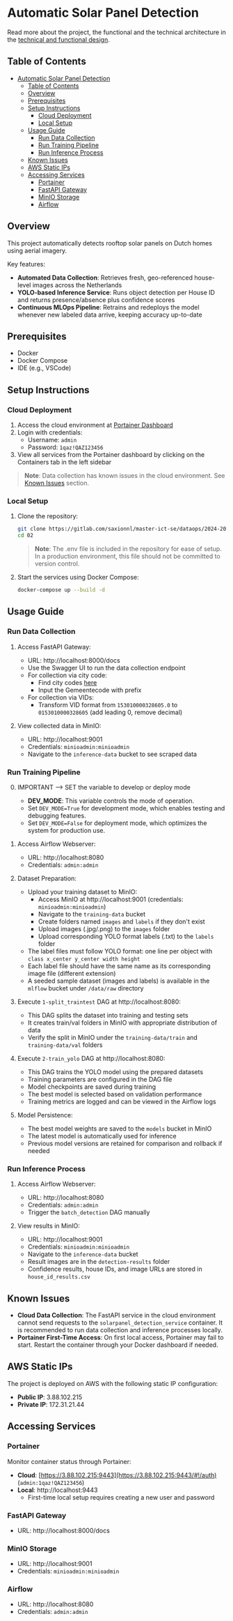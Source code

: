 # Automatic Solar Panel Detection

Read more about the project, the functional and the technical architecture in the [technical and functional design](https://github.com/DelvinBa/solarpanel-detection-system/blob/main/technical_functional_design.pdf).

## Table of Contents
- [Automatic Solar Panel Detection](#automatic-solar-panel-detection)
  - [Table of Contents](#table-of-contents)
  - [Overview](#overview)
  - [Prerequisites](#prerequisites)
  - [Setup Instructions](#setup-instructions)
    - [Cloud Deployment](#cloud-deployment)
    - [Local Setup](#local-setup)
  - [Usage Guide](#usage-guide)
    - [Run Data Collection](#run-data-collection)
    - [Run Training Pipeline](#run-training-pipeline)
    - [Run Inference Process](#run-inference-process)
  - [Known Issues](#known-issues)
  - [AWS Static IPs](#aws-static-ips)
  - [Accessing Services](#accessing-services)
    - [Portainer](#portainer)
    - [FastAPI Gateway](#fastapi-gateway)
    - [MinIO Storage](#minio-storage)
    - [Airflow](#airflow)

## Overview
This project automatically detects rooftop solar panels on Dutch homes using aerial imagery.

Key features:
- **Automated Data Collection**: Retrieves fresh, geo-referenced house-level images across the Netherlands
- **YOLO-based Inference Service**: Runs object detection per House ID and returns presence/absence plus confidence scores
- **Continuous MLOps Pipeline**: Retrains and redeploys the model whenever new labeled data arrive, keeping accuracy up-to-date

## Prerequisites
- Docker
- Docker Compose
- IDE (e.g., VSCode)

## Setup Instructions

### Cloud Deployment
1. Access the cloud environment at [Portainer Dashboard](https://3.88.102.215:9443/#!/auth)
2. Login with credentials: 
   - Username: `admin`
   - Password: `1qaz!QAZ123456`
3. View all services from the Portainer dashboard by clicking on the Containers tab in the left sidebar

> **Note**: Data collection has known issues in the cloud environment. See [Known Issues](#known-issues) section.

### Local Setup
1. Clone the repository:
   ```bash
   git clone https://gitlab.com/saxionnl/master-ict-se/dataops/2024-2025/group-02/02.git
   cd 02
   ```
   > **Note**: The .env file is included in the repository for ease of setup. In a production environment, this file should not be committed to version control.

2. Start the services using Docker Compose:
   ```bash
   docker-compose up --build -d
   ```

## Usage Guide

### Run Data Collection
1. Access FastAPI Gateway:
   - URL: http://localhost:8000/docs
   - Use the Swagger UI to run the data collection endpoint
   - For collection via city code:
     - Find city codes [here](https://public.opendatasoft.com/explore/dataset/georef-netherlands-gemeente/table/?disjunctive.prov_code&disjunctive.prov_name&disjunctive.gem_code&disjunctive.gem_name&sort=year)
     - Input the Gemeentecode with prefix
   - For collection via VIDs:
     - Transform VID format from `153010000328605.0` to `0153010000328605` (add leading 0, remove decimal)

2. View collected data in MinIO:
   - URL: http://localhost:9001
   - Credentials: `minioadmin:minioadmin`
   - Navigate to the `inference-data` bucket to see scraped data

### Run Training Pipeline
0. IMPORTANT --> SET the variable to develop or deploy mode
   - **DEV_MODE**: This variable controls the mode of operation.
   - Set `DEV_MODE=True` for development mode, which enables testing and debugging features.
   - Set `DEV_MODE=False` for deployment mode, which optimizes the system for production use.

1. Access Airflow Webserver:
   - URL: http://localhost:8080
   - Credentials: `admin:admin`

2. Dataset Preparation:
   - Upload your training dataset to MinIO:
     - Access MinIO at http://localhost:9001 (credentials: `minioadmin:minioadmin`)
     - Navigate to the `training-data` bucket
     - Create folders named `images` and `labels` if they don't exist
     - Upload images (.jpg/.png) to the `images` folder
     - Upload corresponding YOLO format labels (.txt) to the `labels` folder
   - The label files must follow YOLO format: one line per object with `class x_center y_center width height`
   - Each label file should have the same name as its corresponding image file (different extension)
   - A seeded sample dataset (images and labels) is available in the `mlflow` bucket under `/data/raw` directory

3. Execute `1-split_traintest` DAG at http://localhost:8080:
   - This DAG splits the dataset into training and testing sets
   - It creates train/val folders in MinIO with appropriate distribution of data
   - Verify the split in MinIO under the `training-data/train` and `training-data/val` folders

4. Execute `2-train_yolo` DAG at http://localhost:8080:
   - This DAG trains the YOLO model using the prepared datasets
   - Training parameters are configured in the DAG file
   - Model checkpoints are saved during training
   - The best model is selected based on validation performance
   - Training metrics are logged and can be viewed in the Airflow logs

5. Model Persistence:
   - The best model weights are saved to the `models` bucket in MinIO
   - The latest model is automatically used for inference
   - Previous model versions are retained for comparison and rollback if needed

### Run Inference Process
1. Access Airflow Webserver:
   - URL: http://localhost:8080
   - Credentials: `admin:admin`
   - Trigger the `batch_detection` DAG manually

4. View results in MinIO:
   - URL: http://localhost:9001
   - Credentials: `minioadmin:minioadmin`
   - Navigate to the `inference-data` bucket
   - Result images are in the `detection-results` folder
   - Confidence results, house IDs, and image URLs are stored in `house_id_results.csv`

## Known Issues
- **Cloud Data Collection**: The FastAPI service in the cloud environment cannot send requests to the `solarpanel_detection_service` container. It is recommended to run data collection and inference processes locally.
- **Portainer First-Time Access**: On first local access, Portainer may fail to start. Restart the container through your Docker dashboard if needed.

## AWS Static IPs
The project is deployed on AWS with the following static IP configuration:
- **Public IP**: 3.88.102.215
- **Private IP**: 172.31.21.44

## Accessing Services

### Portainer
Monitor container status through Portainer:
- **Cloud**: [https://3.88.102.215:9443](https://3.88.102.215:9443/#!/auth) (`admin:1qaz!QAZ123456`)
- **Local**: http://localhost:9443
  - First-time local setup requires creating a new user and password

### FastAPI Gateway
- URL: http://localhost:8000/docs

### MinIO Storage
- URL: http://localhost:9001
- Credentials: `minioadmin:minioadmin`

### Airflow
- URL: http://localhost:8080
- Credentials: `admin:admin`


